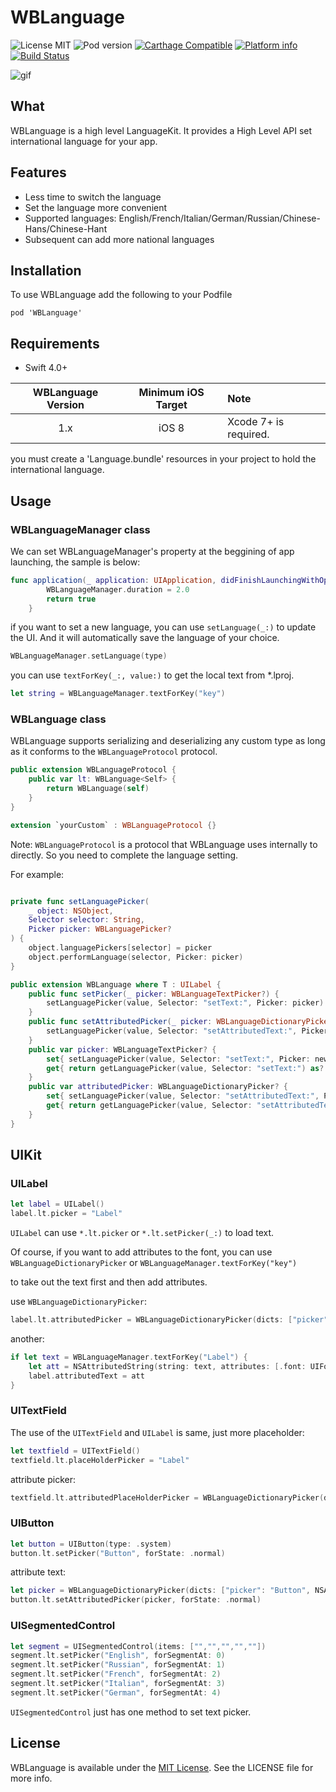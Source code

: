 WBLanguage
==========

![License MIT](https://img.shields.io/github/license/mashape/apistatus.svg?maxAge=2592000)
![Pod version](https://img.shields.io/cocoapods/v/WBLanguage.svg?style=flat)
[![Carthage Compatible](https://img.shields.io/badge/Carthage-compatible-4BC51D.svg?style=flat)](https://github.com/Carthage/Carthage)
[![Platform info](https://img.shields.io/cocoapods/p/WBLanguage.svg?style=flat)](http://cocoadocs.org/docsets/WBLanguage)
[![Build Status](https://api.travis-ci.org/JsonBin/WBLanguage.svg?branch=master)](https://travis-ci.org/JsonBin/WBLanguage)

![gif](https://github.com/JsonBin/WBLanguage/blob/master/demo.gif "demogif")

## What

WBLanguage is a high level LanguageKit. It provides a High Level API set international language for your app.

## Features

* Less time to switch the language
* Set the language more convenient
* Supported languages: English/French/Italian/German/Russian/Chinese-Hans/Chinese-Hant
* Subsequent can add more national languages

## Installation

To use WBLanguage add the following to your Podfile

    pod 'WBLanguage'
    
## Requirements

- Swift 4.0+

| WBLanguage Version | Minimum iOS Target | Note |
|:------------------:|:-------------------:|:-----|
| 1.x | iOS 8 | Xcode 7+ is required. |

you must create a 'Language.bundle' resources in your project to hold the international language.

## Usage

### WBLanguageManager class

We can set WBLanguageManager's property at the beggining of app launching, the sample is below:

```swift
func application(_ application: UIApplication, didFinishLaunchingWithOptions launchOptions: [UIApplicationLaunchOptionsKey: Any]?) -> Bool {
        WBLanguageManager.duration = 2.0
        return true
    }
```

if you want to set a new language, you can use `setLanguage(_:)` to update the UI. And it will automatically save the language of your choice.

```swift
WBLanguageManager.setLanguage(type)
```

you can use `textForKey(_:, value:)` to get the local text from *.lproj.

```swift
let string = WBLanguageManager.textForKey("key")
```

### WBLanguage class

WBLanguage supports serializing and deserializing any custom type as long as it conforms to the `WBLanguageProtocol` protocol.

```swift
public extension WBLanguageProtocol {
    public var lt: WBLanguage<Self> {
        return WBLanguage(self)
    }
}

extension `yourCustom` : WBLanguageProtocol {}
```
Note: `WBLanguageProtocol` is a protocol that WBLanguage uses internally to directly. So you need to complete the language setting.

For example:

```swift

private func setLanguagePicker(
    _ object: NSObject,
    Selector selector: String,
    Picker picker: WBLanguagePicker?
) {
    object.languagePickers[selector] = picker
    object.performLanguage(selector, Picker: picker)
}

public extension WBLanguage where T : UILabel {
    public func setPicker(_ picker: WBLanguageTextPicker?) {
        setLanguagePicker(value, Selector: "setText:", Picker: picker)
    }
    public func setAttributedPicker(_ picker: WBLanguageDictionaryPicker?) {
        setLanguagePicker(value, Selector: "setAttributedText:", Picker: picker)
    }
    public var picker: WBLanguageTextPicker? {
        set{ setLanguagePicker(value, Selector: "setText:", Picker: newValue) }
        get{ return getLanguagePicker(value, Selector: "setText:") as? WBLanguageTextPicker }
    }
    public var attributedPicker: WBLanguageDictionaryPicker? {
        set{ setLanguagePicker(value, Selector: "setAttributedText:", Picker: newValue) }
        get{ return getLanguagePicker(value, Selector: "setAttributedText:") as? WBLanguageDictionaryPicker }
    }
}
```
 
## UIKit

### UILabel

```swift
let label = UILabel()
label.lt.picker = "Label"
```
`UILabel` can use `*.lt.picker` or `*.lt.setPicker(_:)` to load text.

Of course, if you want to add attributes to the font, you can use `WBLanguageDictionaryPicker` or `WBLanguageManager.textForKey("key")`

to take out the text first and then add attributes.

use `WBLanguageDictionaryPicker`:

```swift
label.lt.attributedPicker = WBLanguageDictionaryPicker(dicts: ["picker": "Label", NSAttributedStringKey.foregroundColor: UIColor.black, NSAttributedStringKey.font: UIFont.boldSystemFont(ofSize: 17)])
```
another:

```swift
if let text = WBLanguageManager.textForKey("Label") {
    let att = NSAttributedString(string: text, attributes: [.font: UIFont.boldSystemFont(ofSize: 17), .foregroundColor: UIColor.black])
    label.attributedText = att
}
```

### UITextField

The use of the `UITextField` and `UILabel` is same, just more placeholder:

```swift
let textfield = UITextField()
textfield.lt.placeHolderPicker = "Label"
```

attribute picker:

```swift
textfield.lt.attributedPlaceHolderPicker = WBLanguageDictionaryPicker(dicts: ["picker": "Label", NSAttributedStringKey.foregroundColor: UIColor.black, NSAttributedStringKey.font: UIFont.boldSystemFont(ofSize: 17)])
```

### UIButton

```swift
let button = UIButton(type: .system)
button.lt.setPicker("Button", forState: .normal)
```

attribute text:

```swift
let picker = WBLanguageDictionaryPicker(dicts: ["picker": "Button", NSAttributedStringKey.foregroundColor: UIColor.black, NSAttributedStringKey.font: UIFont.boldSystemFont(ofSize: 17), NSAttributedStringKey.strikethroughStyle:NSUnderlineStyle.styleDouble.rawValue])
button.lt.setAttributedPicker(picker, forState: .normal)
```

### UISegmentedControl

```swift
let segment = UISegmentedControl(items: ["","","","",""])
segment.lt.setPicker("English", forSegmentAt: 0)
segment.lt.setPicker("Russian", forSegmentAt: 1)
segment.lt.setPicker("French", forSegmentAt: 2)
segment.lt.setPicker("Italian", forSegmentAt: 3)
segment.lt.setPicker("German", forSegmentAt: 4)
```
`UISegmentedControl` just has one method to set text picker.

## License

WBLanguage is available under the [MIT License](https://raw.github.com/rs/SDWebImage/master/LICENSE). See the LICENSE file for more info.
